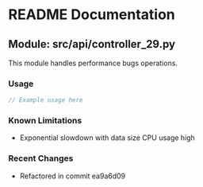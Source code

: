 # README Documentation

## Module: src/api/controller_29.py

This module handles performance bugs operations.

### Usage

```java
// Example usage here
```

### Known Limitations

- Exponential slowdown with data size CPU usage high

### Recent Changes

- Refactored in commit ea9a6d09
